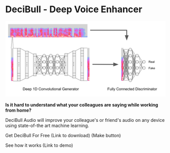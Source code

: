 # DeciBull - Deep Voice Enhancer

![GAN Diagram](img/gan_diagram.png)

**Is it hard to understand what your colleagues are saying while working from home?**

DeciBull Audio will improve your colleague's or friend's audio on any device using state-of-the art machine learning.


Get DeciBull For Free (Link to download) (Make button)

See how it works (Link to demo)
 
